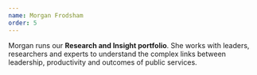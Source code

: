 ```yaml
---
name: Morgan Frodsham
order: 5
---
```


Morgan runs our **Research and Insight portfolio**. She works with leaders, researchers and experts to understand the complex links between leadership, productivity and outcomes of public services.
